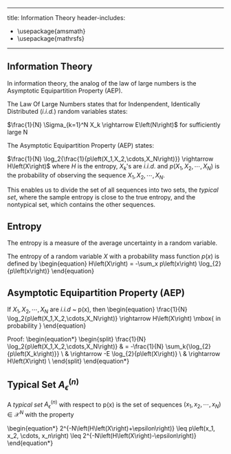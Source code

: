 
---
title: Information Theory
header-includes:
 - \usepackage{amsmath}
 - \usepackage{mathrsfs}
---

## Information Theory

In information theory, the analog of the law of large numbers is the Asymptotic Equipartition Property (AEP).

The Law Of Large Numbers states that for Indenpendent, Identically Distributed (*i.i.d.*) random variables states:

$\frac{1}{N} \Sigma_{k=1}^N X_k \rightarrow E\left(N\right)$ for sufficiently large N

The Asymptotic Equipartition Property (AEP) states:

$\frac{1}{N} \log_2{\frac{1}{p\left(X_1,X_2,\cdots,X_N\right)}} \rightarrow H\left(X\right)$ where $H$ is the entropy, $X_k$'s are *i.i.d*. and $p\left(X_1,X_2,\cdots,X_N\right)$ is the probability of observing the sequence $X_1,X_2,\cdots,X_N$.

This enables us to divide the set of all sequences into two sets, the *typical set*, where the sample entropy is close to the true entropy, and the nontypical set, which contains the other sequences.

## Entropy

The entropy is a measure of the average uncertainty in a random variable.

The entropy of a random variable $X$ with a probability mass function $p(x)$ is defined by
\begin{equation}
H\left(X\right) = -\sum_x p\left(x\right) \log_{2}{p\left(x\right)}
\end{equation}


## Asymptotic Equipartition Property (AEP)

If $X_1,X_2,\cdots,X_N$ are *i.i.d* ~ p(x), then
\begin{equation}
\frac{1}{N} \log_2{p\left(X_1,X_2,\cdots,X_N\right)} \rightarrow H\left(X\right) \mbox{ in probability }
\end{equation}

Proof:
\begin{equation*}
\begin{split}
\frac{1}{N} \log_2{p\left(X_1,X_2,\cdots,X_N\right)} & = -\frac{1}{N} \sum_k{\log_{2}{p\left(X_k\right)}} \\
                                                     & \rightarrow -E \log_{2}{p\left(X\right)} \\
                                                     & \rightarrow H\left(X\right) \\
\end{split}
\end{equation*}


## Typical Set $A_\epsilon^{\left(n\right)}$

A *typical set* $A_\epsilon^{\left(n\right)}$ with respect to p(x) is the set of sequences $\left(x_1, x_2, \cdots, x_N\right) \in \mathcal{X}^N$ with the property

\begin{equation*}
2^{-N\left(H\left(X\right)+\epsilon\right)} \leq p\left(x_1, x_2, \cdots, x_n\right) \leq 2^{-N\left(H\left(X\right)-\epsilon\right)}
\end{equation*}

